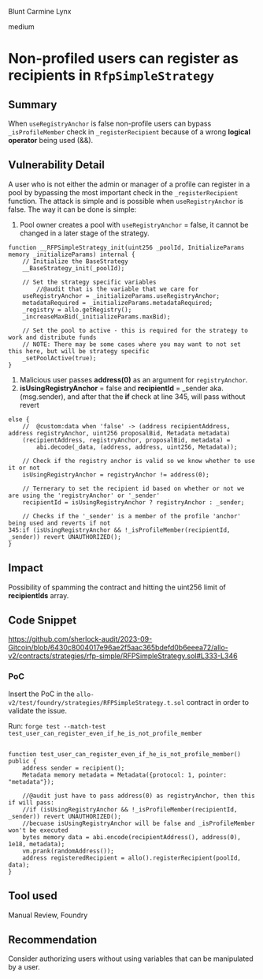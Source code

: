 Blunt Carmine Lynx

medium

# Non-profiled users can register as recipients in `RfpSimpleStrategy`
## Summary

When `useRegistryAnchor` is false non-profile users can bypass `_isProfileMember` check in `_registerRecipient` because of a wrong **logical operator** being used (&&).

## Vulnerability Detail

A user who is not either the admin or manager of a profile can register in a pool by bypassing the most important check in the `_registerRecipient` function. The attack is simple and is possible when `useRegistryAnchor` is false. The way it can be done is simple:  

1. Pool owner creates a pool with `useRegistryAnchor` = false, it cannot be changed in a later stage of the strategy.

```solidity
function __RFPSimpleStrategy_init(uint256 _poolId, InitializeParams memory _initializeParams) internal {
    // Initialize the BaseStrategy
    __BaseStrategy_init(_poolId);

    // Set the strategy specific variables
		//@audit that is the variable that we care for
    useRegistryAnchor = _initializeParams.useRegistryAnchor;
    metadataRequired = _initializeParams.metadataRequired;
    _registry = allo.getRegistry();
    _increaseMaxBid(_initializeParams.maxBid);

    // Set the pool to active - this is required for the strategy to work and distribute funds
    // NOTE: There may be some cases where you may want to not set this here, but will be strategy specific
    _setPoolActive(true);
}
```

1. Malicious user passes **address(0)** as an argument for `registryAnchor`. 
2. **isUsingRegistryAnchor** = false and **recipientId** = _sender aka. (msg.sender), and after that the ******if****** check at line 345, will pass without revert

```solidity
else {
    //  @custom:data when 'false' -> (address recipientAddress, address registryAnchor, uint256 proposalBid, Metadata metadata)
    (recipientAddress, registryAnchor, proposalBid, metadata) =
        abi.decode(_data, (address, address, uint256, Metadata));

    // Check if the registry anchor is valid so we know whether to use it or not
    isUsingRegistryAnchor = registryAnchor != address(0);

    // Ternerary to set the recipient id based on whether or not we are using the 'registryAnchor' or '_sender'
    recipientId = isUsingRegistryAnchor ? registryAnchor : _sender;

    // Checks if the '_sender' is a member of the profile 'anchor' being used and reverts if not
345:if (isUsingRegistryAnchor && !_isProfileMember(recipientId, _sender)) revert UNAUTHORIZED();
}
```

## Impact

Possibility of spamming the contract and hitting the uint256 limit of **recipientIds** array.

## Code Snippet

https://github.com/sherlock-audit/2023-09-Gitcoin/blob/6430c8004017e96ae2f5aac365bdefd0b6eeea72/allo-v2/contracts/strategies/rfp-simple/RFPSimpleStrategy.sol#L333-L346

### PoC

Insert the PoC in the `allo-v2/test/foundry/strategies/RFPSimpleStrategy.t.sol` contract in order to validate the issue.

Run: `forge test --match-test test_user_can_register_even_if_he_is_not_profile_member`

```solidity

function test_user_can_register_even_if_he_is_not_profile_member() public {
    address sender = recipient();
    Metadata memory metadata = Metadata({protocol: 1, pointer: "metadata"});

    //@audit just have to pass address(0) as registryAnchor, then this if will pass:
    //if (isUsingRegistryAnchor && !_isProfileMember(recipientId, _sender)) revert UNAUTHORIZED();
    //becuase isUsingRegistryAnchor will be false and _isProfileMember won't be executed
    bytes memory data = abi.encode(recipientAddress(), address(0), 1e18, metadata);
    vm.prank(randomAddress());
    address registeredRecipient = allo().registerRecipient(poolId, data);
}
```

## Tool used

Manual Review, Foundry

## Recommendation

Consider authorizing users without using variables that can be manipulated by a user.